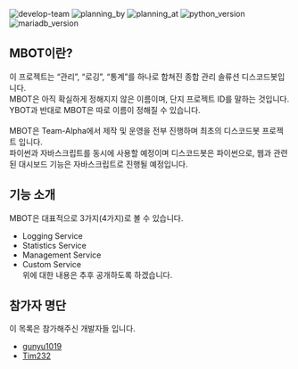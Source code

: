 ![develop-team](https://img.shields.io/badge/Developed%20By-Team%20Alpha-aa0000?style=flat)
![planning_by](https://img.shields.io/badge/Planning%20By-건유1019-0080ff?style=flat)
![planning_at](https://img.shields.io/badge/Planning%20At-2020년%2003월%2018일-0080ff?style=flat)
![python_version](https://img.shields.io/badge/python-3.8.6-3776AB?style=flat&logo=python&logoColor=ffffff)
![mariadb_version](https://img.shields.io/badge/MariaDB-10.3.23-003545?style=flat&logo=mariadb&logoColor=ffffff)
## MBOT이란?
이 프로젝트는 “관리”, “로깅”, “통계”를 하나로 합쳐진 종합 관리 솔류션 디스코드봇입니다.<br>
MBOT은 아직 확실하게 정해지지 않은 이름이며, 단지 프로젝트 ID를 말하는 것입니다. YBOT과 반대로 MBOT은 따로 이름이 정해질 수 있습니다.<br/><br/>
MBOT은 Team-Alpha에서 제작 및 운영을 전부 진행하며 최초의 디스코드봇 프로젝트 입니다. <br/>
파이썬과 자바스크립트를 동시에 사용할 예정이며 디스코드봇은 파이썬으로, 웹과 관련된 대시보드 기능은 자바스크립트로 진행될 예정입니다.

## 기능 소개
MBOT은 대표적으로 3가지(4가지)로 볼 수 있습니다.
* Logging Service
* Statistics Service
* Management Service
* Custom Service<br/>
위에 대한 내용은 추후 공개하도록 하겠습니다.

## 참가자 명단
이 목록은 참가해주신 개발자들 입니다. 
* [gunyu1019](https://github.com/gunyu1019)
* [Tim232](https://github.com/Tim232)
